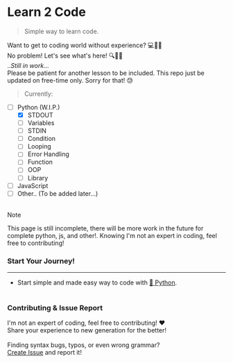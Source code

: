 # Learn 2 Code
> Simple way to learn code.

Want to get to coding world without experience? 💻🤷‍♂️<br>
No problem! Let's see what's here! 🔍🙇‍♂️<br>
..*Still in work...*<br>
Please be patient for another lesson to be included. This repo just be updated on free-time only. Sorry for that! 😓<br>
> Currently:

- [ ] Python (W.I.P.)
  - [X] STDOUT
  - [ ] Variables
  - [ ] STDIN
  - [ ] Condition
  - [ ] Looping
  - [ ] Error Handling
  - [ ] Function
  - [ ] OOP
  - [ ] Library
- [ ] JavaScript
- [ ] Other.. (To be added later...)
<br><br>
> [!NOTE]
> This page is still incomplete, there will be more work in the future for complete python, js, and other!.
> Knowing I'm not an expert in coding, feel free to contributing!


### Start Your Journey!
---
- Start simple and made easy way to code with [🐍 Python](python/readme.md).
<br><br>
### Contributing & Issue Report
I'm not an expert of coding, feel free to contributing! ❤️<br>
Share your experience to new generation for the better!
<br><br>
Finding syntax bugs, typos, or even wrong grammar?<br>
[Create Issue](ISSUE.md) and report it!